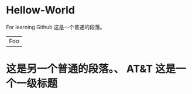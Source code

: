 # Hellow-World
For learning Github
这是一个普通的段落。

<table>
    <tr>
        <td>Foo</td>
    </tr>
</table>

这是另一个普通的段落。、
AT&T
这是一个一级标题
=============
